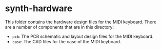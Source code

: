 # synth-hardware

This folder contains the hardware design files for the MIDI keyboard. There are a number of components that are in this directory:

- `pcb`: The PCB schematic and layout design files for the MIDI keyboard.
- `case`: The CAD files for the case of the MIDI keyboard.
